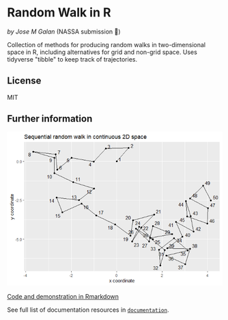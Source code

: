 # Random Walk in R
*by Jose M Galan* (NASSA submission :rocket:)

Collection of methods for producing random walks in two-dimensional space in R, including alternatives for grid and non-grid space. Uses tidyverse "tibble" to keep track of trajectories.

## License

MIT

## Further information

![Example of output: sequential random walk in continuous 2D space](r_implementation/2D-Random-walk_files/figure-html/sequential-2Dcontinuous-1.png)

[Code and demonstration in Rmarkdown](http://htmlpreview.github.io/?https://github.com/Archaeology-ABM/NASSA-modules/blob/main/2021-Galan-001/r_implementation/2D-Random-walk.html)

See full list of documentation resources in [`documentation`](documentation/tableOfContents.md).
